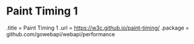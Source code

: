# Paint Timing 1

.title = Paint Timing 1
.url = <https://w3c.github.io/paint-timing/>
.package = github.com/gowebapi/webapi/performance

